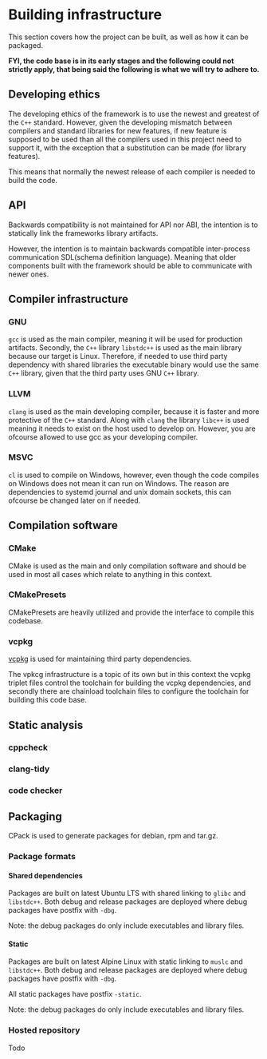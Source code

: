 # Building infrastructure

This section covers how the project can be built, as well as how it can be packaged.

**FYI, the code base is in its early stages and the following could not strictly apply, that being said the following is what we will try to adhere to.** 

## Developing ethics

The developing ethics of the framework is to use the newest and greatest of the `C++` standard.
However, given the developing mismatch between compilers and standard libraries for new features, if new feature is supposed to be used than
all the compilers used in this project need to support it, with the exception that a substitution can be made (for library features).

This means that normally the newest release of each compiler is needed to build the code.

## API

Backwards compatibility is not maintained for API nor ABI, the intention is to statically link the frameworks library artifacts.

However, the intention is to maintain backwards compatible inter-process communication SDL(schema definition language). Meaning
that older components built with the framework should be able to communicate with newer ones.

## Compiler infrastructure

### GNU 

`gcc` is used as the main compiler, meaning it will be used for production artifacts. 
Secondly, the `C++` library `libstdc++` is used as the main library because our target is Linux. 
Therefore, if needed to use third party dependency with shared libraries the executable binary would use the same
`C++` library, given that the third party uses GNU `C++` library.

### LLVM

`clang` is used as the main developing compiler, because it is faster and more protective of the `C++` standard.
Along with `clang` the library `libc++` is used meaning it needs to exist on the host used to develop on. However, you 
are ofcourse allowed to use gcc as your developing compiler.

### MSVC

`cl` is used to compile on Windows, however, even though the code compiles on Windows does not mean it can run on Windows.
The reason are dependencies to systemd journal and unix domain sockets, this can ofcourse be changed later on if needed.

## Compilation software

### CMake
CMake is used as the main and only compilation software and should be used in most all cases which relate to anything in this context.

### CMakePresets
CMakePresets are heavily utilized and provide the interface to compile this codebase.

### vcpkg
[vcpkg](https://github.com/microsoft/vcpkg) is used for maintaining third party dependencies.

The vpkcg infrastructure is a topic of its own but in this context the vcpkg triplet files control 
the toolchain for building the vcpkg dependencies, and secondly there are chainload toolchain files
to configure the toolchain for building this code base.

## Static analysis

### cppcheck

### clang-tidy

### code checker

## Packaging 

CPack is used to generate packages for debian, rpm and tar.gz.

### Package formats

#### Shared dependencies
Packages are built on latest Ubuntu LTS with shared linking to `glibc` and `libstdc++`.
Both debug and release packages are deployed where debug packages have postfix with `-dbg`.

Note: the debug packages do only include executables and library files.

#### Static
Packages are built on latest Alpine Linux with static linking to `muslc` and `libstdc++`.
Both debug and release packages are deployed where debug packages have postfix with `-dbg`.

All static packages have postfix `-static`.

Note: the debug packages do only include executables and library files.

### Hosted repository

Todo

